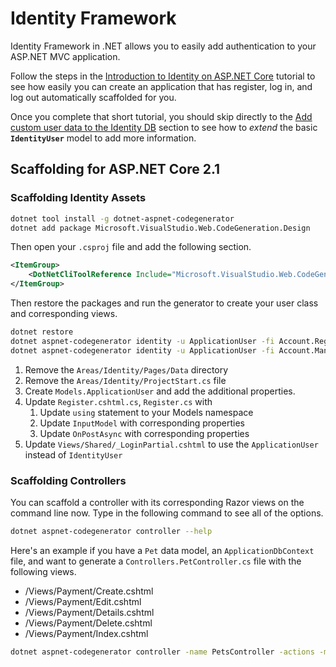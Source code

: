 # Identity Framework

Identity Framework in .NET allows you to easily add authentication to your ASP.NET MVC application.

Follow the steps in the [Introduction to Identity on ASP.NET Core](https://docs.microsoft.com/en-us/aspnet/core/security/authentication/identity?view=aspnetcore-2.1&tabs=visual-studio) tutorial to see how easily you can create an application that has register, log in, and log out automatically scaffolded for you.

Once you complete that short tutorial, you should skip directly to the [Add custom user data to the Identity DB](https://docs.microsoft.com/en-us/aspnet/core/security/authentication/add-user-data?view=aspnetcore-2.1&tabs=visual-studio#add-custom-user-data-to-the-identity-db) section to see how to _extend_ the basic **`IdentityUser`** model to add more information.

## Scaffolding for ASP.NET Core 2.1

### Scaffolding Identity Assets

```sh
dotnet tool install -g dotnet-aspnet-codegenerator
dotnet add package Microsoft.VisualStudio.Web.CodeGeneration.Design
```

Then open your `.csproj` file and add the following section.

```xml
<ItemGroup>
    <DotNetCliToolReference Include="Microsoft.VisualStudio.Web.CodeGeneration.Tools" Version="2.1.0-preview1-final" />
</ItemGroup>
```

Then restore the packages and run the generator to create your user class and corresponding views.

```sh
dotnet restore
dotnet aspnet-codegenerator identity -u ApplicationUser -fi Account.Register
dotnet aspnet-codegenerator identity -u ApplicationUser -fi Account.Manage.Index
```

1. Remove the `Areas/Identity/Pages/Data` directory
1. Remove the `Areas/Identity/ProjectStart.cs` file
1. Create `Models.ApplicationUser` and add the additional properties.
1. Update `Register.cshtml.cs`, `Register.cs` with
    1. Update `using` statement to your Models namespace
    1. Update `InputModel` with corresponding properties
    1. Update `OnPostAsync` with corresponding properties
1. Update `Views/Shared/_LoginPartial.cshtml` to use the `ApplicationUser` instead of `IdentityUser`


### Scaffolding Controllers

You can scaffold a controller with its corresponding Razor views on the command line now. Type in the following command to see all of the options.

```sh
dotnet aspnet-codegenerator controller --help
```

Here's an example if you have a `Pet` data model, an `ApplicationDbContext` file, and want to generate a `Controllers.PetController.cs` file with the following views.

* /Views/Payment/Create.cshtml
* /Views/Payment/Edit.cshtml
* /Views/Payment/Details.cshtml
* /Views/Payment/Delete.cshtml
* /Views/Payment/Index.cshtml

```sh
dotnet aspnet-codegenerator controller -name PetsController -actions -m Pet -dc ApplicationDbContext -outDir Controllers
```